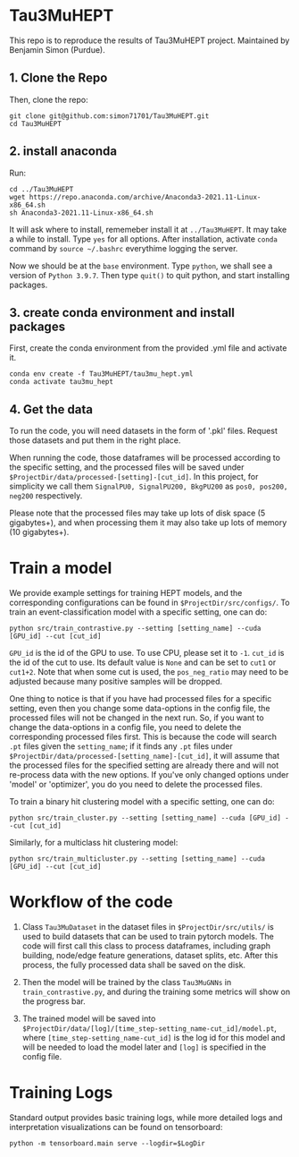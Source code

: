 # Tau3MuHEPT
This repo is to reproduce the results of Tau3MuHEPT project. Maintained by Benjamin Simon (Purdue).


## 1. Clone the Repo 
Then, clone the repo:
```
git clone git@github.com:simon71701/Tau3MuHEPT.git
cd Tau3MuHEPT
```

## 2. install anaconda
Run:
```
cd ../Tau3MuHEPT
wget https://repo.anaconda.com/archive/Anaconda3-2021.11-Linux-x86_64.sh
sh Anaconda3-2021.11-Linux-x86_64.sh
```
It will ask where to install, rememeber install it at `../Tau3MuHEPT`. It may take a while to install. Type `yes` for all options. After installation, activate `conda` command by `source ~/.bashrc` everythime logging the server.

Now we should be at the `base` environment. Type `python`, we shall see a version of `Python 3.9.7`. Then type `quit()` to quit python, and start installing packages.

## 3. create conda environment and install packages

First, create the conda environment from the provided .yml file and activate it.
```
conda env create -f Tau3MuHEPT/tau3mu_hept.yml
conda activate tau3mu_hept
```

## 4. Get the data
To run the code, you will need datasets in the form of '.pkl' files. Request those datasets and put them in the right place.

When running the code, those dataframes will be processed according to the specific setting, and the processed files will be saved under `$ProjectDir/data/processed-[setting]-[cut_id]`. In this project, for simplicity we call them `SignalPU0, SignalPU200, BkgPU200` as `pos0, pos200, neg200` respectively.

Please note that the processed files may take up lots of disk space (5 gigabytes+), and when processing them it may also take up lots of memory (10 gigabytes+).

# Train a model

We provide example settings for training HEPT models, and the corresponding configurations can be found in `$ProjectDir/src/configs/`. To train an event-classification model with a specific setting, one can do:

```
python src/train_contrastive.py --setting [setting_name] --cuda [GPU_id] --cut [cut_id]
```

`GPU_id` is the id of the GPU to use. To use CPU, please set it to `-1`. `cut_id` is the id of the cut to use. Its default value is `None` and can be set to `cut1` or `cut1+2`. Note that when some cut is used, the `pos_neg_ratio` may need to be adjusted because many positive samples will be dropped.


One thing to notice is that if you have had processed files for a specific setting, even then you change some data-options in the config file, the processed files will not be changed in the next run. So, if you want to change the data-options in a config file, you need to delete the corresponding processed files first. This is because the code will search `.pt` files given the `setting_name`; if it finds any `.pt` files under `$ProjectDir/data/processed-[setting_name]-[cut_id]`, it will assume that the processed files for the specified setting are already there and will not re-process data with the new options. If you've only changed options under 'model' or 'optimizer', you do you need to delete the processed files.

To train a binary hit clustering model with a specific setting, one can do:

```
python src/train_cluster.py --setting [setting_name] --cuda [GPU_id] --cut [cut_id]
```

Similarly, for a multiclass hit clustering model:

```
python src/train_multicluster.py --setting [setting_name] --cuda [GPU_id] --cut [cut_id]
```

# Workflow of the code

1. Class `Tau3MuDataset` in the dataset files in `$ProjectDir/src/utils/` is used to build datasets that can be used to train pytorch models. The code will first call this class to process dataframes, including graph building, node/edge feature generations, dataset splits, etc. After this process, the fully processed data shall be saved on the disk.

2. Then the model will be trained by the class `Tau3MuGNNs` in `train_contrastive.py`, and during the training some metrics will show on the progress bar.

3. The trained model will be saved into `$ProjectDir/data/[log]/[time_step-setting_name-cut_id]/model.pt`, where `[time_step-setting_name-cut_id]` is the log id for this model and will be needed to load the model later and `[log]` is specified in the config file.


# Training Logs
Standard output provides basic training logs, while more detailed logs and interpretation visualizations can be found on tensorboard:
```
python -m tensorboard.main serve --logdir=$LogDir
```
